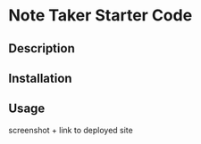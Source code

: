 # Note Taker Starter Code

## Description


## Installation 


## Usage 
screenshot + link to deployed site 